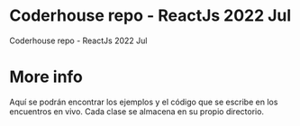 # Coderhouse repo - ReactJs 2022 Jul
Coderhouse repo - ReactJs 2022 Jul

# More info
Aquí se podrán encontrar los ejemplos y el código que se escribe en los encuentros en vivo.
Cada clase se almacena en su propio directorio.


